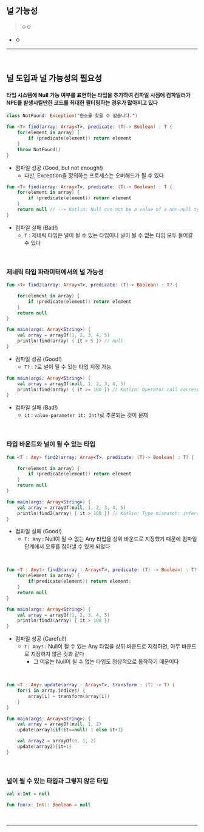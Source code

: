 ## 널 가능성
> ㅇㅇ
* ㅇ

<hr>
<br>

## 널 도입과 널 가능성의 필요성
#### 타입 시스템에 Null 가능 여부를 표현하는 타입을 추가하여 컴파일 시점에 컴파일러가 NPE를 발생시킬만한 코드를 최대한 필터링하는 경우가 많아지고 있다

```kt
class NotFound: Exception("원소를 찾을 수 없습니다.")

fun <T> find(array: Array<T>, predicate: (T)-> Boolean) : T {
    for(element in array) {
        if (predicate(element)) return element
    }
    throw NotFound()
}
```
* 컴파일 성공 (Good, but not enough!)
  * 다만, Exception을 정의하는 프로세스는 오버해드가 될 수 있다

```kt
fun <T> find(array: Array<T>, predicate: (T)-> Boolean) : T {
    for(element in array) {
        if (predicate(element)) return element
    }
    return null // --> Kotlin: Null can not be a value of a non-null type T
}
```
* 컴파일 실패 (Bad!)
  * `T` : 제네릭 타입은 널이 될 수 있는 타입이나 널이 될 수 없는 타입 모두 들어갈 수 있다

<br>

### 제네릭 타입 파라미터에서의 널 가능성
```kt
fun <T> find2(array: Array<T>, predicate: (T)-> Boolean) : T? {

    for(element in array) {
        if (predicate(element)) return element
    }
    return null
}

fun main(args: Array<String>) {
    val array = arrayOf(1, 2, 3, 4, 5)
    println(find(array) { it > 5 }) // null
}
```
* 컴파일 성공 (Good!)
  * `T?` : `?`로 널이 될 수 있는 타입 지정 가능

```kt
fun main(args: Array<String>) {
    val array = arrayOf(null, 1, 2, 3, 4, 5)
    println(find(array) { it >= 100 }) // Kotlin: Operator call corresponds to a dot-qualified call 'it.compareTo(100)' which is not allowed on a nullable receiver 'it'.
}
```
* 컴파일 실패 (Bad!)
  * `it` : `value-parameter it: Int?`로 추론되는 것이 문제

<br>

### 타입 바운드와 널이 될 수 있는 타입

```kt
fun <T : Any> find2(array: Array<T>, predicate: (T)-> Boolean) : T? {

    for(element in array) {
        if (predicate(element)) return element
    }
    return null
}

fun main(args: Array<String>) {
    val array = arrayOf(null, 1, 2, 3, 4, 5)
    println(find2(array) { it > 100 }) // Kotlin: Type mismatch: inferred type is Int? but Any was expected
}
```
* 컴파일 실패 (Good!)
  * `T: Any` : Null이 될 수 없는 Any 타입을 상위 바운드로 지정했기 때문에 컴파일 단계에서 오류를 잡아낼 수 있게 되었다

<br>

```kt
fun <T : Any?> find3(array : Array<T>, predicate: (T) -> Boolean) : T? {
    for(element in array) {
        if(predicate(element)) return element;
    }
    return null
}

fun main(args: Array<String>) {
    val array = arrayOf(1, 2, 3, 4, 5)
    println(find3(array) { it > 100 })
}
```
* 컴파일 성공 (Careful!)
  * `T: Any?` : Null이 될 수 있는 Any 타입을 상위 바운드로 지정하면, 아무 바운드로 지정하지 않은 것과 같다
    * 그 이유는 Null이 될 수 없는 타입도 정상적으로 동작하기 때문이다

<br>

```kt
fun <T : Any> update(array : Array<T>, transform : (T) -> T) {
    for(i in array.indices) {
        array[i] = transform(array[i])
    }
}

fun main(args: Array<String>) {
    val array = arrayOf(null, 1, 2)
    update(array){if(it==null) 1 else it+1}

    val array2 = arrayOf(0, 1, 2)
    update(array2){it+1}
}
```

<br>

### 널이 될 수 있는 타입과 그렇지 않은 타입

```kt
val x:Int = null

fun foo(x: Int): Boolean = null
```

<br>
<hr>
<br>

